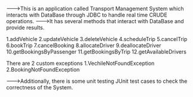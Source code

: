 --->This is an application called Transport Management System which interacts with DataBase through JDBC to handle real time CRUDE operations.
--->It has several methods that interact with DataBase and provide results.

1.addVehicle
2.updateVehicle
3.deleteVehicle
4.scheduleTrip
5.cancelTrip
6.bookTrip
7.cancelBooking
8.allocateDriver
9.deallocateDriver
10.getBookingsByPassenger
11.getBookingsByTrip
12.getAvailableDrivers

There are 2 custom exceptions 
1.VechileNotFoundException
2.BookingNotFoundException

--->Additionally, there is some unit testing JUnit test cases to check the correctness of the System.
